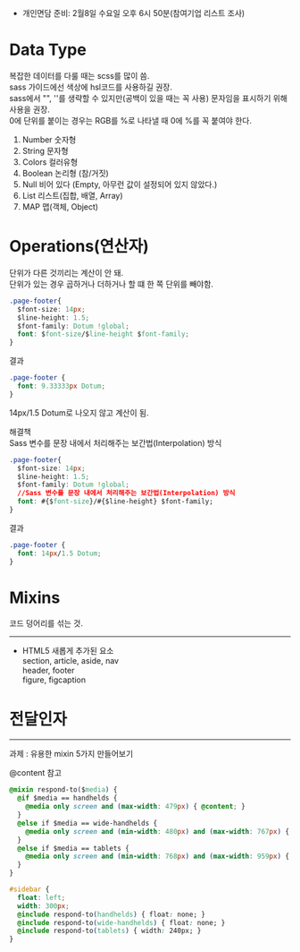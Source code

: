 - 개인면담 준비: 2월8일 수요일 오후 6시 50분(참여기업 리스트 조사)  


# Data Type  
복잡한 데이터를 다룰 때는 scss를 많이 씀.  
sass 가이드에선 색상에 hsl코드를 사용하길 권장.  
sass에서 "", ''를 생략할 수 있지만(공백이 있을 때는 꼭 사용) 문자임을 표시하기 위해 사용을 권장.  
0에 단위를 붙이는 경우는 RGB를 %로 나타낼 때 0에 %를 꼭 붙여야 한다.  
1. Number 숫자형  
2. String 문자형  
3. Colors 컬러유형  
4. Boolean 논리형 (참/거짓)  
5. Null 비어 있다 (Empty, 아무런 값이 설정되어 있지 않았다.)  
6. List 리스트(집합, 배열, Array)  
7. MAP 맵(객체, Object)  

# Operations(연산자)  
단위가 다른 것끼리는 계산이 안 돼.  
단위가 있는 경우 곱하거나 더하거나 할 떄 한 쪽 단위를 빼야함.  
```css
.page-footer{
  $font-size: 14px;
  $line-height: 1.5;
  $font-family: Dotum !global;
  font: $font-size/$line-height $font-family;
}
```
결과
```css
.page-footer {
  font: 9.33333px Dotum;
}
```
14px/1.5 Dotum로 나오지 않고 계산이 됨.  

해결책  
Sass 변수를 문장 내에서 처리해주는 보간법(Interpolation) 방식  

```css
.page-footer{
  $font-size: 14px;
  $line-height: 1.5;
  $font-family: Dotum !global;
  //Sass 변수를 문장 내에서 처리해주는 보간법(Interpolation) 방식
  font: #{$font-size}/#{$line-height} $font-family;
}  
```
결과  

```css
.page-footer {
  font: 14px/1.5 Dotum;
}
```

# Mixins  
코드 덩어리를 섞는 것.  

----------
- HTML5 새롭게 추가된 요소  
  section, article, aside, nav  
  header, footer  
  figure, figcaption  

# 전달인자  

----------

과제 : 유용한 mixin 5가지 만들어보기  

@content 참고  

```css
@mixin respond-to($media) {
  @if $media == handhelds {
    @media only screen and (max-width: 479px) { @content; }
  }
  @else if $media == wide-handhelds {
    @media only screen and (min-width: 480px) and (max-width: 767px) { @content; }
  }
  @else if $media == tablets {
    @media only screen and (min-width: 768px) and (max-width: 959px) { @content; }
  }
}

#sidebar {
  float: left;
  width: 300px;
  @include respond-to(handhelds) { float: none; }
  @include respond-to(wide-handhelds) { float: none; }
  @include respond-to(tablets) { width: 240px; }
}
```
